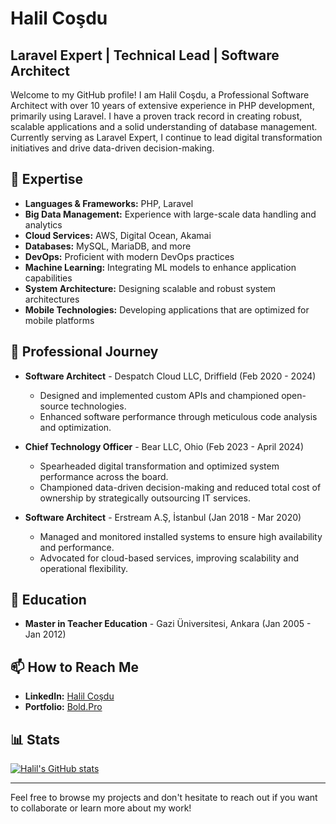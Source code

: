 # Halil Coşdu

## Laravel Expert | Technical Lead | Software Architect

Welcome to my GitHub profile! I am Halil Coşdu, a Professional Software Architect with over 10 years of extensive experience in PHP development, primarily using Laravel. I have a proven track record in creating robust, scalable applications and a solid understanding of database management. Currently serving as Laravel Expert, I continue to lead digital transformation initiatives and drive data-driven decision-making.

## 🌟 Expertise

- **Languages & Frameworks:** PHP, Laravel
- **Big Data Management:** Experience with large-scale data handling and analytics
- **Cloud Services:** AWS, Digital Ocean, Akamai
- **Databases:** MySQL, MariaDB, and more
- **DevOps:** Proficient with modern DevOps practices
- **Machine Learning:** Integrating ML models to enhance application capabilities
- **System Architecture:** Designing scalable and robust system architectures
- **Mobile Technologies:** Developing applications that are optimized for mobile platforms

## 🚀 Professional Journey

- **Software Architect** - Despatch Cloud LLC, Driffield (Feb 2020 - 2024)
  - Designed and implemented custom APIs and championed open-source technologies.
  - Enhanced software performance through meticulous code analysis and optimization.
 
- **Chief Technology Officer** - Bear LLC, Ohio (Feb 2023 - April 2024)
  - Spearheaded digital transformation and optimized system performance across the board.
  - Championed data-driven decision-making and reduced total cost of ownership by strategically outsourcing IT services.

- **Software Architect** - Erstream A.Ş, İstanbul (Jan 2018 - Mar 2020)
  - Managed and monitored installed systems to ensure high availability and performance.
  - Advocated for cloud-based services, improving scalability and operational flexibility.

## 📘 Education

- **Master in Teacher Education** - Gazi Üniversitesi, Ankara (Jan 2005 - Jan 2012)

## 📫 How to Reach Me

- **LinkedIn:** [Halil Coşdu](https://www.linkedin.com/in/halilcosdu)
- **Portfolio:** [Bold.Pro](https://bold.pro/my/halilcosdu/190r)

## 📊 Stats

[![Halil's GitHub stats](https://github-readme-stats.vercel.app/api?username=halilcosdu)](https://github.com/halilcosdu)

---

Feel free to browse my projects and don't hesitate to reach out if you want to collaborate or learn more about my work!
